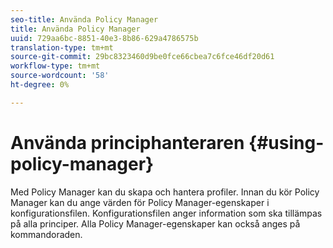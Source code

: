 ```yaml
---
seo-title: Använda Policy Manager
title: Använda Policy Manager
uuid: 729aa6bc-8851-40e3-8b86-629a4786575b
translation-type: tm+mt
source-git-commit: 29bc8323460d9be0fce66cbea7c6fce46df20d61
workflow-type: tm+mt
source-wordcount: '58'
ht-degree: 0%

---
```



# Använda principhanteraren {#using-policy-manager}

Med Policy Manager kan du skapa och hantera profiler. Innan du kör Policy Manager kan du ange värden för Policy Manager-egenskaper i konfigurationsfilen. Konfigurationsfilen anger information som ska tillämpas på alla principer. Alla Policy Manager-egenskaper kan också anges på kommandoraden.
